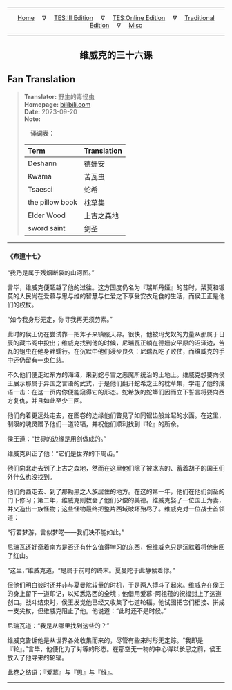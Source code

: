 
---

<!-- Jekyll Page Links -->

<center>
<a href="../../../../../../index.html">Home</a>
&emsp;&nabla;&emsp;
<a href="../../../../../index-tes3.html">TES:III Edition</a>
&emsp;&nabla;&emsp;
<a href="../../../../../index-teso.html">TES:Online Edition</a>
&emsp;&nabla;&emsp;
<a href="../../../../../index-traditional.html">Traditional Edition</a>
&emsp;&nabla;&emsp;
<a href="../../../../../index-misc.html">Misc</a>
</center>

<!-- Markdown Body Below: -->

---

<center>
<h2><span style="font-family:SimSun">维威克的三十六课</span></h2>
</center>

## Fan Translation

> __Translator:__ 野生的毒怪虫\
> __Homepage:__ [bilibili.com][1]\
> __Date:__ 2023-09-20\
> __Note:__
>
> &emsp;__译词表：__
>
> | Term                               | Translation |
> |:-----------------------------------|:------------|
> | Deshann                            | 德姗安 |
> | Kwama                              | 苦瓦虫 |
> | Tsaesci                            | 蛇希 |
> | the pillow book                    | 枕草集 |
> | Elder Wood                         | 上古之森地 |
> | sword saint                        | 剑圣 |

[1]: https://www.bilibili.com/read/cv26634835/

---

#### 《布道十七》

“我乃是属于残烟断袅的山河图。”

言毕，维威克便超越了他的过往。这方国度仍名为『瑞斯丹娅』的昔时，栞莫和锻莫的人民尚在爱慕与思与维的智慧与仁爱之下享受安衣足食的生活，而侯王正是他们的权杖。

“如今我身形无定，你寻我再无须劳索。”

此时的侯王仍在尝试靠一把斧子来镇服天界。很快，他被玛戈奴的力量从那属于日辰的藏书阁中投出；维威克找到他的时候，尼瑞瓦正躺在德姗安平原的沼泽边，苦瓦的蛆虫在他身畔蠕行。在沉默中他们漫步良久：尼瑞瓦吃了败仗，而维威克的手中还仍留有一束仁慈。

不久他们便走过东方的海域，来到蛇与雪之恶魔所统治的土地上。维威克想要向侯王展示那属于异国之言语的武式，于是他们翻开蛇希之王的枕草集，学走了他的成语一击：在这一页内你便能窥得它的形态。蛇希族的蛇蟒们因而立下誓言将要向西方复仇，并且如此至少三回。

他们向着更远处走去，在图卷的边缘他们瞥见了如同锯齿般耸起的水面。在这里，制限的魂灵赠予他们一道轮辐，并祝他们顺利找到『轮』的所余。

侯王道：“世界的边缘是用剑做成的。”

维威克纠正了他：“它们是世界的下周齿。”

他们向北走去到了上古之森地，然而在这里他们除了被冰冻的、蓄着胡子的国王们外什么也没找到。

他们向西走去、到了那黝黑之人族居住的地方。在这的第一年，他们在他们剑圣的门下修习；第二年，维威克则教会了他们少偿的美德。维威克娶了一位国王为妻，并又造出一族怪物；这些怪物最终把整片西域破坏殆尽了。维威克对一位战士首领道：

“行若梦游，言似梦呓——我们决不能如此。”

尼瑞瓦还好奇着南方是否还有什么值得学习的东西，但维威克只是沉默着将他带回了红山。

“这里，”维威克道，“是属于前时的终末。夏曼陀于此静候着你。”

但他们明白彼时还并非与夏曼陀较量的时机，于是两人搏斗了起来。维威克在侯王的身上留下一道印记，以知悉洛西的全境；他借用爱慕-阿祖菈的祝福封上了这道创口。战斗结束时，侯王发觉他已经又收集了七道轮辐。他试图把它们相接、拼成一支尖杖，但维威克阻止了他。他说道：“此时还不是时候。”

尼瑞瓦道：“我是从哪里找到这些的？”

维威克告诉他是从世界各处收集而来的，尽管有些来时形无定踪。“我即是『轮』。”言毕，他便化为了对等的形态。在那空无一物的中心得以长思之前，侯王放入了他寻来的轮辐。

此卷之结语：『爱慕』与『思』与『维』。

---
